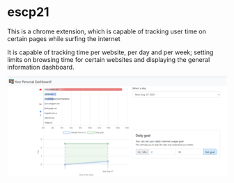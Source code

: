 # escp21

This is a chrome extension, which is capable of tracking user time on certain pages while surfing the internet

It is capable of tracking time per website, per day and per week; setting limits on browsing time for certain websites and displaying the general information dashboard. 

![image](screenshot.png) 
